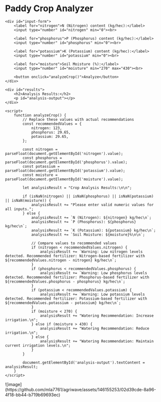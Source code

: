 <!DOCTYPE html>
<html lang="en">
<head>
    <meta charset="UTF-8">
    <meta name="viewport" content="width=device-width, initial-scale=1.0">
    <title>Rice Crop Analyzer</title>
    <style>
        /* Add your CSS styling here */
    </style>
</head>
<body>
    <h1>Paddy Crop Analyzer</h1>
    
    <div id="input-form">
        <label for="nitrogen">N (Nitrogen) content (kg/hec):</label>
        <input type="number" id="nitrogen" min="0"><br>

        <label for="phosphorus">P (Phosphorus) content (kg/hec):</label>
        <input type="number" id="phosphorus" min="0"><br>

        <label for="potassium">K (Potassium) content (kg/hec):</label>
        <input type="number" id="potassium" min="0"><br>

        <label for="moisture">Soil Moisture (%):</label>
        <input type="number" id="moisture" min="270" max="430"><br>

        <button onclick="analyzeCrop()">Analyze</button>
    </div>

    <div id="results">
        <h2>Analysis Results:</h2>
        <p id="analysis-output"></p>
    </div>

    <script>
        function analyzeCrop() {
            // Replace these values with actual recommendations
            const recommendedValues = {
                nitrogen: 123,
                phosphorus: 29.65,
                potassium: 29.65,
            };

            const nitrogen = parseFloat(document.getElementById('nitrogen').value);
            const phosphorus = parseFloat(document.getElementById('phosphorus').value);
            const potassium = parseFloat(document.getElementById('potassium').value);
            const moisture = parseFloat(document.getElementById('moisture').value);
            
            let analysisResult = "Crop Analysis Results:\n\n";

            if (isNaN(nitrogen) || isNaN(phosphorus) || isNaN(potassium) || isNaN(moisture)) {
                analysisResult += "Please enter valid numeric values for all inputs.";
            } else {
                analysisResult += `N (Nitrogen): ${nitrogen} kg/hec\n`;
                analysisResult += `P (Phosphorus): ${phosphorus} kg/hec\n`;
                analysisResult += `K (Potassium): ${potassium} kg/hec\n`;
                analysisResult += `Soil Moisture: ${moisture}%\n\n`;
                
                // Compare values to recommended values
                if (nitrogen < recommendedValues.nitrogen) {
                    analysisResult += `Warning: Low nitrogen levels detected. Recommended fertilizer: Nitrogen-based fertilizer with ${recommendedValues.nitrogen - nitrogen} kg/hec\n`;
                }
                if (phosphorus < recommendedValues.phosphorus) {
                    analysisResult += `Warning: Low phosphorus levels detected. Recommended fertilizer: Phosphorus-based fertilizer with ${recommendedValues.phosphorus - phosphorus} kg/hec\n`;
                }
                if (potassium < recommendedValues.potassium) {
                    analysisResult += `Warning: Low potassium levels detected. Recommended fertilizer: Potassium-based fertilizer with ${recommendedValues.potassium - potassium} kg/hec\n`;
                }
                if (moisture < 270) {
                    analysisResult += "Watering Recommendation: Increase irrigation.\n";
                } else if (moisture > 430) {
                    analysisResult += "Watering Recommendation: Reduce irrigation.\n";
                } else {
                    analysisResult += "Watering Recommendation: Maintain current irrigation levels.\n";
                }
            }

            document.getElementById('analysis-output').textContent = analysisResult;
        }
    </script>
</body>
</html>
![image](https://github.com/mla7761/agriwave/assets/146155253/02d39cde-8a96-4f18-bb44-b719b69693ec)
